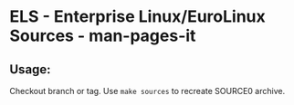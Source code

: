 # ELS - Enterprise Linux/EuroLinux Sources - man-pages-it
 
## Usage:
  Checkout branch or tag. Use `make sources` to recreate  SOURCE0 archive.
